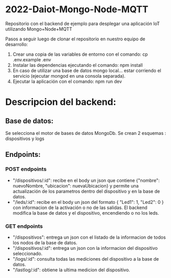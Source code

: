# 2022-Daiot-Mongo-Node-MQTT
Repositorio con el backend de ejemplo para desplegar una aplicación IoT utilizando Mongo+Node+MQTT

Pasos a seguir luego de clonar el repositorio en nuestro equipo de desarrollo:
1) Crear una copia de las variables de entorno con el comando: cp .env.example .env
2) Instalar las dependencias ejecutando el comando: npm install 
3) En caso de utilizar una base de datos mongo local... estar corriendo el servicio (ejecutar mongod en una consola separada).
4) Ejecutar la aplicación con el comando: npm run dev

# Descripcion del backend:
## Base de datos:
Se selecciona el motor de bases de datos MongoDb.
Se crean 2 esquemas : dispositivos y logs

## Endpoints:

### POST endpoints

* "/dispositivos/:id": recibe en el body un json que contiene {"nombre": nuevoNombre, "ubicacion": nuevaUbicacion} y permite una actualización de los parametros dentro del dispositivo y en la base de datos.
* "/leds/:id": recibe en el body un json del formato { "Led1": 1, "Led2": 0 } con informacion de la activación o no de las salidas. El backend modifica la base de datos y el dispositivo, encendiendo o no los leds.

### GET endpoints

* "/dispositivos": entrega un json con el listado de la informacion de todos los nodos de la base de datos.
* "/dispositivos/:id": entrega un json con la informacion del dispositivo seleccionado.
* "/logs/:id": consulta todas las mediciones del dispositivo a la base de datos.
* "/lastlog/:id": obtiene la ultima medicion del dispositivo.

